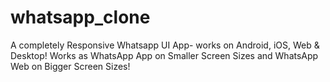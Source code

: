 # whatsapp_clone

A completely Responsive Whatsapp UI App- works on Android, iOS, Web & Desktop! Works as WhatsApp App on Smaller Screen Sizes and WhatsApp Web on Bigger Screen Sizes!
